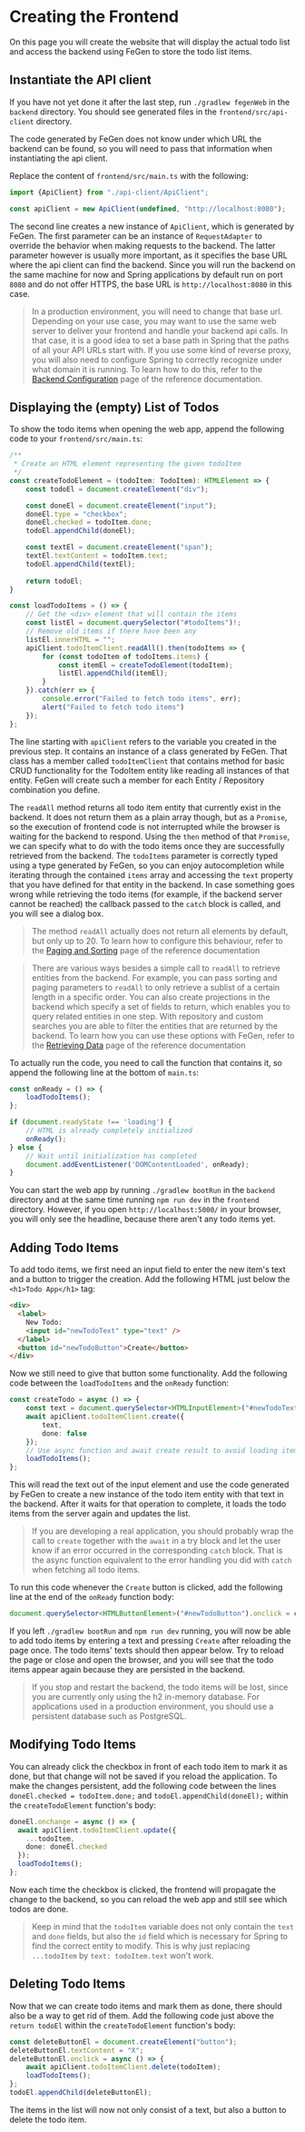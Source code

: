 # Creating the Frontend

On this page you will create the website that will display the actual todo list and access the backend using FeGen to store the todo list items.

## Instantiate the API client

If you have not yet done it after the last step, run `./gradlew fegenWeb` in the `backend` directory.
You should see generated files in the `frontend/src/api-client` directory.

The code generated by FeGen does not know under which URL the backend can be found, so you will need to pass that information when instantiating the api client.

Replace the content of `frontend/src/main.ts` with the following:

```typescript
import {ApiClient} from "./api-client/ApiClient";

const apiClient = new ApiClient(undefined, "http://localhost:8080");
```

The second line creates a new instance of `ApiClient`, which is generated by FeGen.
The first parameter can be an instance of `RequestAdapter` to override the behavior when making requests to the backend.
The latter parameter however is usually more important, as it specifies the base URL where the api client can find the backend.
Since you will run the backend on the same machine for now and Spring applications by default run on port `8080` and do not offer HTTPS, the base URL is `http://localhost:8080` in this case.

> In a production environment, you will need to change that base url.
> Depending on your use case, you may want to use the same web server to deliver your frontend and handle your backend api calls.
> In that case, it is a good idea to set a base path in Spring that the paths of all your API URLs start with.
> If you use some kind of reverse proxy, you will also need to configure Spring to correctly recognize under what domain it is running.
> To learn how to do this, refer to the [Backend Configuration](../reference/plugin_configuration/backend.md) page of the reference documentation.

## Displaying the (empty) List of Todos

To show the todo items when opening the web app, append the following code to your `frontend/src/main.ts`:

```typescript
/**
 * Create an HTML element representing the given todoItem
 */
const createTodoElement = (todoItem: TodoItem): HTMLElement => {
    const todoEl = document.createElement("div");

    const doneEl = document.createElement("input");
    doneEl.type = "checkbox";
    doneEl.checked = todoItem.done;
    todoEl.appendChild(doneEl);

    const textEl = document.createElement("span");
    textEl.textContent = todoItem.text;
    todoEl.appendChild(textEl);
    
    return todoEl;
}

const loadTodoItems = () => {
    // Get the <div> element that will contain the items
    const listEl = document.querySelector("#todoItems")!;
    // Remove old items if there have been any
    listEl.innerHTML = "";
    apiClient.todoItemClient.readAll().then(todoItems => {
        for (const todoItem of todoItems.items) {
            const itemEl = createTodoElement(todoItem);
            listEl.appendChild(itemEl);
        }
    }).catch(err => {
        console.error("Failed to fetch todo items", err);
        alert("Failed to fetch todo items")
    });
};
```

The line starting with `apiClient` refers to the variable you created in the previous step.
It contains an instance of a class generated by FeGen.
That class has a member called `todoItemClient` that contains method for basic CRUD functionality for the TodoItem entity like reading all instances of that entity.
FeGen will create such a member for each Entity / Repository combination you define.

The `readAll` method returns all todo item entity that currently exist in the backend.
It does not return them as a plain array though, but as a `Promise`, so the execution of frontend code is not interrupted while the browser is waiting for the backend to respond.
Using the `then` method of that `Promise`, we can specify what to do with the todo items once they are successfully retrieved from the backend.
The `todoItems` parameter is correctly typed using a type generated by FeGen, so you can enjoy autocompletion while iterating through the contained `items` array and accessing the `text` property that you have defined for that entity in the backend.
In case something goes wrong while retrieving the todo items (for example, if the backend server cannot be reached) the callback passed to the `catch` block is called, and you will see a dialog box.

> The method `readAll` actually does not return all elements by default, but only up to 20.
> To learn how to configure this behaviour, refer to the [Paging and Sorting](../reference/retrieving/paging_sorting.md) page of the reference documentation

> There are various ways besides a simple call to `readAll` to retrieve entities from the backend.
> For example, you can pass sorting and paging parameters to `readAll` to only retrieve a sublist of a certain length in a specific order.
> You can also create projections in the backend which specify a set of fields to return, which enables you to query related entities in one step.
> With repository and custom searches you are able to filter the entities that are returned by the backend.
> To learn how you can use these options with FeGen, refer to the [Retrieving Data](../reference/retrieving/intro.md) page of the reference documentation

To actually run the code, you need to call the function that contains it, so append the following line at the bottom of `main.ts`:

```typescript
const onReady = () => {
    loadTodoItems();
};

if (document.readyState !== 'loading') {
    // HTML is already completely initialized
    onReady();
} else {
    // Wait until initialization has completed
    document.addEventListener('DOMContentLoaded', onReady);
}
```

You can start the web app by running `./gradlew bootRun` in the `backend` directory and at the same time running `npm run dev` in the `frontend` directory.
However, if you open `http://localhost:5000/` in your browser, you will only see the headline, because there aren't any todo items yet.

## Adding Todo Items

To add todo items, we first need an input field to enter the new item's text and a button to trigger the creation.
Add the following HTML just below the `<h1>Todo App</h1>` tag:

```html
<div>
  <label>
    New Todo:
    <input id="newTodoText" type="text" />
  </label>
  <button id="newTodoButton">Create</button>
</div>
```

Now we still need to give that button some functionality.
Add the following code between the `loadTodoItems` and the `onReady` function:

```typescript
const createTodo = async () => {
    const text = document.querySelector<HTMLInputElement>("#newTodoText").value;
    await apiClient.todoItemClient.create({
        text,
        done: false
    });
    // Use async function and await create result to avoid loading items before creation has finished
    loadTodoItems();
};
```

This will read the text out of the input element and use the code generated by FeGen to create a new instance of the todo item entity with that text in the backend.
After it waits for that operation to complete, it loads the todo items from the server again and updates the list.

> If you are developing a real application, you should probably wrap the call to `create` together with the `await` in a try block and let the user know if an error occurred in the corresponding `catch` block.
> That is the async function equivalent to the error handling you did with `catch` when fetching all todo items.

To run this code whenever the `Create` button is clicked, add the following line at the end of the `onReady` function body:

```typescript
document.querySelector<HTMLButtonElement>("#newTodoButton").onclick = createTodo;
```

If you left `./gradlew bootRun` and `npm run dev` running, you will now be able to add todo items by entering a text and pressing `Create` after reloading the page once.
The todo items' texts should then appear below.
Try to reload the page or close and open the browser, and you will see that the todo items appear again because they are persisted in the backend.

> If you stop and restart the backend, the todo items will be lost, since you are currently only using the h2 in-memory database.
> For applications used in a production environment, you should use a persistent database such as PostgreSQL.

## Modifying Todo Items

You can already click the checkbox in front of each todo item to mark it as done, but that change will not be saved if you reload the application.
To make the changes persistent, add the following code between the lines `doneEl.checked = todoItem.done;` and `todoEl.appendChild(doneEl);` within the `createTodoElement` function's body:

```typescript
doneEl.onchange = async () => {
  await apiClient.todoItemClient.update({
    ...todoItem,
    done: doneEl.checked
  });
  loadTodoItems();
};
```

Now each time the checkbox is clicked, the frontend will propagate the change to the backend, so you can reload the web app and still see which todos are done.

> Keep in mind that the `todoItem` variable does not only contain the `text` and `done` fields, but also the `id` field which is necessary for Spring to find the correct entity to modify.
> This is why just replacing `...todoItem` by `text: todoItem.text` won't work.

## Deleting Todo Items

Now that we can create todo items and mark them as done, there should also be a way to get rid of them.
Add the following code just above the `return todoEl` within the `createTodoElement` function's body:

```typescript
const deleteButtonEl = document.createElement("button");
deleteButtonEl.textContent = "X";
deleteButtonEl.onclick = async () => {
    await apiClient.todoItemClient.delete(todoItem);
    loadTodoItems();
};
todoEl.appendChild(deleteButtonEl);
```

The items in the list will now not only consist of a text, but also a button to delete the todo item.
